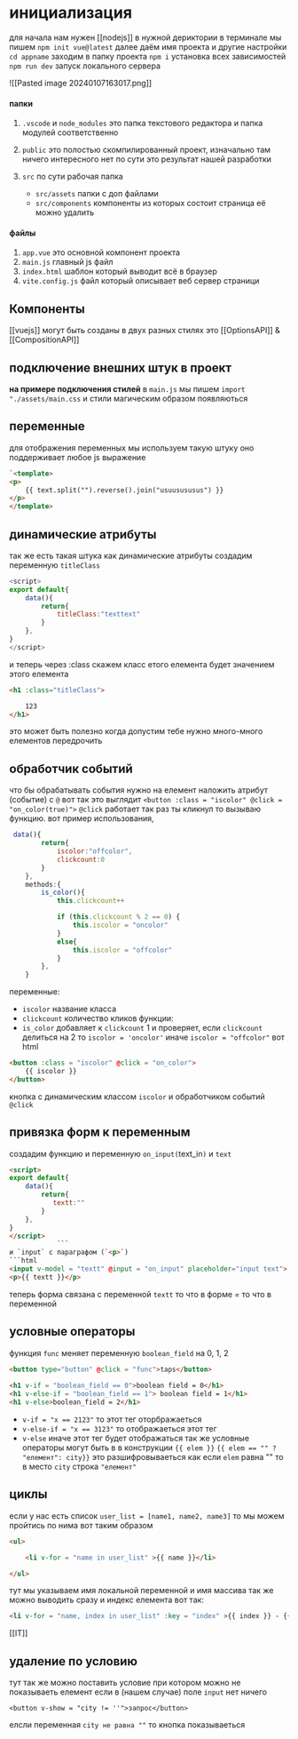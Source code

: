 # инициализация

для начала нам нужен [[nodejs]]
в нужной дериктории в терминале мы пишем 
`npm init vue@latest` далее даём имя проекта и другие настройки
`cd appname` заходим в папку проекта
`npm i` установка всех зависимостей
`npm run dev` запуск локального сервера

![[Pasted image 20240107163017.png]]
#### папки
1. `.vscode` и `node_modules` это папка текстового редактора и папка модулей соответственно

2. `public` это полостью скомпилированный проект, изначально там ничего интересного нет по сути это результат нашей разработки
3. `src` по сути рабочая папка
	- `src/assets` папки с доп файлами
	- `src/components` компоненты из которых состоит страница её можно удалить
#### файлы 
1. `app.vue`  это основной компонент проекта
2. `main.js` главный js файл
3. `index.html` шаблон который выводит всё в браузер
4. `vite.config.js` файл который описывает веб сервер страници


## Компоненты 
[[vuejs]] могут быть созданы в двух разных стилях это [[OptionsAPI]] & [[CompositionAPI]]
## подключение внешних штук в проект
**на примере подключения стилей**
	в `main.js` мы пишем `import "./assets/main.css` и стили магическим образом появляються

## переменные
для отображения переменных мы используем такую штуку оно поддерживает любое js выражение
```html
`<template>
<p>
    {{ text.split("").reverse().join("usuusususus") }}
</p>
</template>
```
## динамические атрибуты
так же есть такая штука как динамические атрибуты 
создадим переменную `titleClass`
```js
<script>
export default{
    data(){
        return{
            titleClass:"texttext"
        }
    },
}
</script>
```
и теперь через :class скажем класс етого елемента будет значением этого елемента
```html
<h1 :class="titleClass">

    123
</h1>
```
это может быть полезно когда допустим тебе нужно много-много елементов передрочить

## обработчик событий 
что бы обрабатывать события нужно на елемент наложить атрибут (событие)
с `@` вот так это выглядит 
`<button :class = "iscolor" @click = "on_color(true)">`
`@click` работает так раз ты кликнул то вызываю функцию.
вот пример использования,
```js
 data(){
        return{
            iscolor:"offcolor",
            clickcount:0
        }
    },
    methods:{
        is_color(){
            this.clickcount++

            if (this.clickcount % 2 == 0) {
                this.iscolor = "oncolor"
            }
            else{
                this.iscolor = "offcolor"
            }
        },
    }
```

переменные: 
- `iscolor` название класса 
- `clickcount` количество кликов
функции:
- `is_color` добавляет к `clickcount` 1 и проверяет, если `clickcount` делиться на 2 то `iscolor = 'oncolor'` иначе `iscolor = "offcolor"`
вот html
```html
<button :class = "iscolor" @click = "on_color">
    {{ iscolor }}
</button>
```
кнопка c динамическим классом `iscolor` и обработчиком событий `@click`

## привязка форм к переменным

создадим функцию и переменную `on_input(`text_in`)` и `text`
```html
<script>
export default{
    data(){
        return{
           textt:""
        }
    },
}
</script>
            ```
и `input` с параграфом (`<p>`)
```html
<input v-model = "textt" @input = "on_input" placeholder="input text">
<p>{{ textt }}</p>
```
теперь форма связана с переменной `textt` то что в форме = то что в переменной 

## условные операторы
функция `func` меняет переменную `boolean_field` на 0, 1, 2
```html
<button type="button" @click = "func">taps</button>
  
<h1 v-if = "boolean_field == 0">boolean field = 0</h1>
<h1 v-else-if = "boolean_field == 1"> boolean field = 1</h1>
<h1 v-else>boolean_field = 2</h1>
```

- `v-if = "x == 2123"` то этот тег оторбражаеться
- `v-else-if = "x == 3123"` то отображаеться этот тег 
- `v-else` иначе этот тег будет отображаться
так же условные операторы могут быть в в конструкции `{{ elem }}`
 `{{ elem == "" ? "елемент": city}}` это разшифровываеться как 
 если `elem` равна "" то в место `city` строка `"елемент"`
 
## циклы
если у нас есть список `user_list = [name1, name2, name3]` то мы можем пройтись по нима вот таким образом
```html
<ul>

    <li v-for = "name in user_list" >{{ name }}</li>

</ul>
```
тут мы указываем имя локальной переменной и имя массива 
так же можно выводить сразу и индекс елемента вот так:
```html
<li v-for = "name, index in user_list" :key = "index" >{{ index }} - {{ name }}</li>
```
[[IT]]
## удаление по условию
тут так же можно поставить условие при котором можно не показываеть елемент если в (нашем случае) поле `input` нет ничего

`<button v-show = "city != ''">запрос</button>` 

елсли переменная `city не равна ""` то кнопка показываеться
